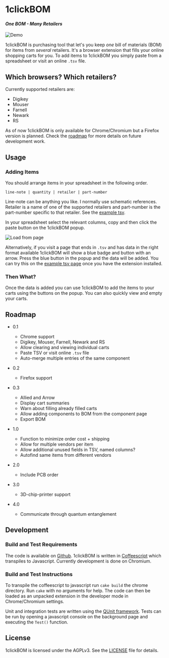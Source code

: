 # 1clickBOM #

#### _One BOM - Many Retailers_ ####

![Demo](https://raw.githubusercontent.com/monostable/1clickBOM/master/readme_images/demo.gif)

1clickBOM is purchasing tool that let's you keep _one_ bill of materials (BOM)
for items from _several_ retailers. It's a browser extension that fills your
online shopping carts for you. To add items to 1clickBOM you simply paste from
a spreadsheet or visit an online `.tsv` file.

## Which browsers? Which retailers? ##

Currently supported retailers are:

* Digikey
* Mouser
* Farnell
* Newark
* RS

As of now 1clickBOM is only available for Chrome/Chromium but a Firefox version
is planned.  Check the [roadmap][1] for more details on future development
work.

## Usage ##

### Adding Items ###

You should arrange items in your spreadsheet in the following order.

    line-note | quantity | retailer | part-number

Line-note can be anything you like. I normally use schematic references.
Retailer is a name of one of the supported retailers and part-number is the
part-number specific to that retailer. See the [example tsv][2].

In your spreadsheet select the relevant columns, copy and then click the paste
button on the 1clickBOM popup.

![Load from page](https://raw.githubusercontent.com/monostable/1clickBOM/master/readme_images/load_from_page.png)

Alternatively, if you visit a page that ends in `.tsv` and has data in the
right format available 1clickBOM will show a blue badge and button with an
arrow. Press the blue button in the popup and the data will be added. You can
try this on the [example tsv page][2] once you have the extension installed.

### Then What? ###

Once the data is added you can use 1clickBOM to add the items to your carts
using the buttons on the popup. You can also quickly view and empty your carts.

## Roadmap ##

* 0.1
    * Chrome support
    * Digikey, Mouser, Farnell, Newark and RS
    * Allow clearing and viewing individual carts
    * Paste TSV or visit online `.tsv` file
    * Auto-merge multiple entries of the same component

* 0.2
    * Firefox support

* 0.3
    * Allied and Arrow
    * Display cart summaries
    * Warn about filling already filled carts
    * Allow adding components to BOM from the component page
    * Export BOM

* 1.0
    * Function to minimize order cost + shipping
    * Allow for multiple vendors per item
    * Allow additional unused fields in TSV, named columns?
    * Autofind same items from different vendors

* 2.0
    * Include PCB order

* 3.0
    * 3D-chip-printer support

* 4.0
    * Communicate through quantum entanglement

## Development ##

### Build and Test Requirements ###

The code is available on [Github][7]. 1clickBOM is written in [Coffeescript][4]
which transpiles to Javascript.  Currently development is done on Chromium.

### Build and Test Instructions ###

To transpile the coffeescript to javascript run `cake build` the chrome
directory. Run `cake` with no arguments for help. The code can then be loaded
as an unpacked extension in the developer mode in Chrome/Chromium settings.

Unit and integration tests are written using the [QUnit framework][5]. Tests
can be run by opening a javascript console on the background page and executing
the `Test()` function.

## License ##

1clickBOM is licensed under the AGPLv3. See the [LICENSE][6] file for details.

[1]:#roadmap
[2]:https://github.com/monostable/1clickBOM/blob/master/chrome/data/example.tsv
[3]:https://github.com/monostable/1clickBOM/blob/master/chrome/html/test.html
[4]:http://coffeescript.org
[5]:https://qunitjs.com/
[6]:https://github.com/monostable/1clickBOM/blob/master/LICENSE
[7]:https://github.com/monostable/1clickBOM


